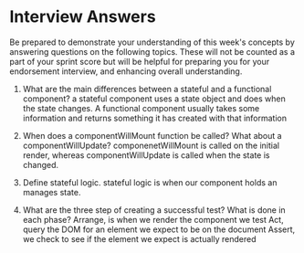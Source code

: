 # Interview Answers

Be prepared to demonstrate your understanding of this week's concepts by answering questions on the following topics. These will not be counted as a part of your sprint score but will be helpful for preparing you for your endorsement interview, and enhancing overall understanding.

1. What are the main differences between a stateful and a functional component?
   a stateful component uses a state object and does when the state changes. A functional component usually takes some information and returns something it has created with that information

2. When does a componentWillMount function be called? What about a componentWillUpdate?
   componenetWillMount is called on the initial render, whereas componentWillUpdate is called when the state is changed.

3. Define stateful logic.
   stateful logic is when our component holds an manages state.

4. What are the three step of creating a successful test? What is done in each phase?
   Arrange, is when we render the component we test
   Act, query the DOM for an element we expect to be on the document
   Assert, we check to see if the element we expect is actually rendered

